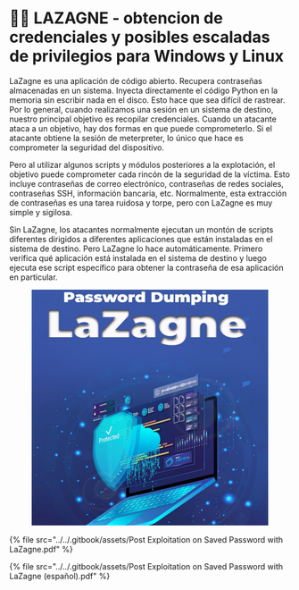 # 👩‍🍳 LAZAGNE - obtencion de credenciales y posibles escaladas de privilegios para Windows y Linux

LaZagne es una aplicación de código abierto. Recupera contraseñas almacenadas en un sistema. Inyecta directamente el código Python en la memoria sin escribir nada en el disco. Esto hace que sea difícil de rastrear. Por lo general, cuando realizamos una sesión en un sistema de destino, nuestro principal objetivo es recopilar credenciales. Cuando un atacante ataca a un objetivo, hay dos formas en que puede comprometerlo. Si el atacante obtiene la sesión de meterpreter, lo único que hace es comprometer la seguridad del dispositivo.

Pero al utilizar algunos scripts y módulos posteriores a la explotación, el objetivo puede comprometer cada rincón de la seguridad de la víctima. Esto incluye contraseñas de correo electrónico, contraseñas de redes sociales, contraseñas SSH, información bancaria, etc. Normalmente, esta extracción de contraseñas es una tarea ruidosa y torpe, pero con LaZagne es muy simple y sigilosa.

Sin LaZagne, los atacantes normalmente ejecutan un montón de scripts diferentes dirigidos a diferentes aplicaciones que están instaladas en el sistema de destino. Pero LaZagne lo hace automáticamente. Primero verifica qué aplicación está instalada en el sistema de destino y luego ejecuta ese script específico para obtener la contraseña de esa aplicación en particular.

<figure><img src="../../.gitbook/assets/Post-Exploitation-on-Saved-Password-with-LaZagne-pdf.png" alt=""><figcaption></figcaption></figure>



{% file src="../../.gitbook/assets/Post Exploitation on Saved Password with LaZagne.pdf" %}



{% file src="../../.gitbook/assets/Post Exploitation on Saved Password with LaZagne (español).pdf" %}
